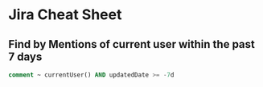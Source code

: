 Jira Cheat Sheet
================

## Find by Mentions of current user within the past 7 days

```sql
comment ~ currentUser() AND updatedDate >= -7d
```
